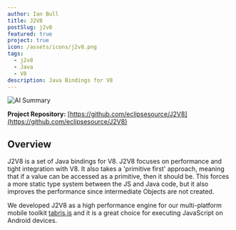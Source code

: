 ```yaml
---
author: Ian Bull
title: J2V8
postSlug: j2v8
featured: true
project: true
icon: /assets/icons/j2v8.png
tags:
  - j2v8
  - Java
  - V8
description: Java Bindings for V8
---
```


![AI Summary](/assets/icons/j2v8.png)

**Project Repository:** [https://github.com/eclipsesource/J2V8](https://github.com/eclipsesource/J2V8)

## Overview

J2V8 is a set of Java bindings for V8. J2V8 focuses on performance and tight integration with V8. It also takes a 'primitive first' approach, meaning that if a value can be accessed as a primitive, then it should be. This forces a more static type system between the JS and Java code, but it also improves the performance since intermediate Objects are not created.

We developed J2V8 as a high performance engine for our multi-platform mobile toolkit [tabris.js](https://tabrisjs.com/) and it is a great choice for executing JavaScript on Android devices.
